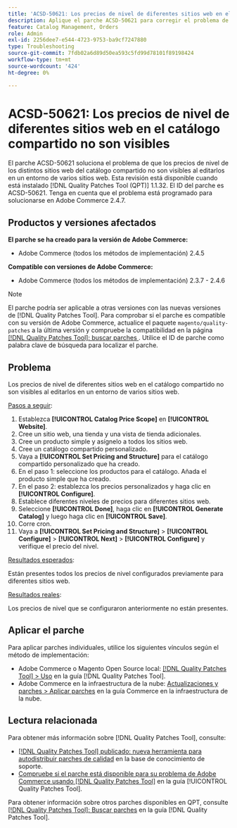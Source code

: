 ```yaml
---
title: 'ACSD-50621: Los precios de nivel de diferentes sitios web en el catálogo compartido no son visibles'
description: Aplique el parche ACSD-50621 para corregir el problema de Adobe Commerce en el que los precios de nivel de diferentes sitios web en el catálogo compartido no son visibles al editarlos en un entorno de varios sitios web.
feature: Catalog Management, Orders
role: Admin
exl-id: 2256dee7-e544-4723-9753-ba9cf7247880
type: Troubleshooting
source-git-commit: 7fdb02a6d89d50ea593c5fd99d78101f89198424
workflow-type: tm+mt
source-wordcount: '424'
ht-degree: 0%

---
```


# ACSD-50621: Los precios de nivel de diferentes sitios web en el catálogo compartido no son visibles

El parche ACSD-50621 soluciona el problema de que los precios de nivel de los distintos sitios web del catálogo compartido no son visibles al editarlos en un entorno de varios sitios web. Esta revisión está disponible cuando está instalado [!DNL Quality Patches Tool (QPT)] 1.1.32. El ID del parche es ACSD-50621. Tenga en cuenta que el problema está programado para solucionarse en Adobe Commerce 2.4.7.

## Productos y versiones afectados

**El parche se ha creado para la versión de Adobe Commerce:**

* Adobe Commerce (todos los métodos de implementación) 2.4.5

**Compatible con versiones de Adobe Commerce:**

* Adobe Commerce (todos los métodos de implementación) 2.3.7 - 2.4.6

>[!NOTE]
>
>El parche podría ser aplicable a otras versiones con las nuevas versiones de [!DNL Quality Patches Tool]. Para comprobar si el parche es compatible con su versión de Adobe Commerce, actualice el paquete `magento/quality-patches` a la última versión y compruebe la compatibilidad en la página [[!DNL Quality Patches Tool]: buscar parches &#x200B;](https://experienceleague.adobe.com/tools/commerce-quality-patches/index.html?lang=es). Utilice el ID de parche como palabra clave de búsqueda para localizar el parche.

## Problema

Los precios de nivel de diferentes sitios web en el catálogo compartido no son visibles al editarlos en un entorno de varios sitios web.

<u>Pasos a seguir</u>:

1. Establezca **[!UICONTROL Catalog Price Scope]** en **[!UICONTROL Website]**.
1. Cree un sitio web, una tienda y una vista de tienda adicionales.
1. Cree un producto simple y asígnelo a todos los sitios web.
1. Cree un catálogo compartido personalizado.
1. Vaya a **[!UICONTROL Set Pricing and Structure]** para el catálogo compartido personalizado que ha creado.
1. En el paso 1: seleccione los productos para el catálogo. Añada el producto simple que ha creado.
1. En el paso 2: establezca los precios personalizados y haga clic en **[!UICONTROL Configure]**.
1. Establece diferentes niveles de precios para diferentes sitios web.
1. Seleccione **[!UICONTROL Done]**, haga clic en **[!UICONTROL Generate Catalog]** y luego haga clic en **[!UICONTROL Save]**.
1. Corre cron.
1. Vaya a **[!UICONTROL Set Pricing and Structure]** > **[!UICONTROL Configure]** > **[!UICONTROL Next]** > **[!UICONTROL Configure]** y verifique el precio del nivel.

<u>Resultados esperados</u>:

Están presentes todos los precios de nivel configurados previamente para diferentes sitios web.

<u>Resultados reales</u>:

Los precios de nivel que se configuraron anteriormente no están presentes.

## Aplicar el parche

Para aplicar parches individuales, utilice los siguientes vínculos según el método de implementación:

* Adobe Commerce o Magento Open Source local: [[!DNL Quality Patches Tool] > Uso](/help/tools/quality-patches-tool/usage.md) en la guía [!DNL Quality Patches Tool].
* Adobe Commerce en la infraestructura de la nube: [Actualizaciones y parches > Aplicar parches](https://experienceleague.adobe.com/docs/commerce-cloud-service/user-guide/develop/upgrade/apply-patches.html?lang=es) en la guía Commerce en la infraestructura de la nube.

## Lectura relacionada

Para obtener más información sobre [!DNL Quality Patches Tool], consulte:

* [[!DNL Quality Patches Tool] publicado: nueva herramienta para autodistribuir parches de calidad](https://experienceleague.adobe.com/es/docs/commerce-operations/tools/quality-patches-tool/quality-patches-tool-to-self-serve-quality-patches) en la base de conocimiento de soporte.
* [Compruebe si el parche está disponible para su problema de Adobe Commerce usando [!DNL Quality Patches Tool]](/help/tools/quality-patches-tool/patches-available-in-qpt/check-patch-for-magento-issue-with-magento-quality-patches.md) en la guía [!UICONTROL Quality Patches Tool].


Para obtener información sobre otros parches disponibles en QPT, consulte [[!DNL Quality Patches Tool]: Buscar parches](https://experienceleague.adobe.com/tools/commerce-quality-patches/index.html?lang=es) en la guía [!DNL Quality Patches Tool].
